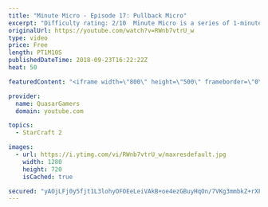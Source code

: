 ```yaml
---
title: "Minute Micro - Episode 17: Pullback Micro"
excerpt: "Difficulty rating: 2/10  Minute Micro is a series of 1-minute videos explaining how to perform common micro techniques. This episode is on pullback micro.  twitch.tv/Quasarprintf"
originalUrl: https://youtube.com/watch?v=RWnb7vtrU_w
type: video
price: Free
length: PT1M10S
publishedDateTime: 2018-09-23T16:22:22Z
heat: 50

featuredContent: "<iframe width=\"800\" height=\"500\" frameborder=\"0\" src=\"https://www.youtube.com/embed/RWnb7vtrU_w\" allow=\"accelerometer; autoplay; encrypted-media; gyroscope; picture-in-picture\" allowfullscreen></iframe>"

provider:
  name: QuasarGamers
  domain: youtube.com

topics:
  - StarCraft 2

images:
  - url: https://i.ytimg.com/vi/RWnb7vtrU_w/maxresdefault.jpg
    width: 1280
    height: 720
    isCached: true

secured: "yAOjLFj0y5fjt1L3lohyOFOEeLeiVAkB+oe4ezGBuyHqOn/7VKg3mmbkZ+rXF7pMI9+xSeQTGCU5Ay9dcGVeI9PwfM8SnvoHdfuU078FUtGcKl6hm2u54DXNqhefLvYJCKQMQPmqjTt+tgyxMHjV5oRsrkIaKYwG4wCLpVCRcQjCZIZIqNI5bSLWXA/VrbVXvNcQOLwWW2QFR2UxP8ox+wrTB1euoMqjH2eEP/JZfXXoCtgvIvnL4m+HSRMQ5wsZ9+2jUSu4MLlCiOjVi/SB2eLMYJLYwP8okJWBo3JSytoOw4pjcpGK+WF4LEwWjgjGKW/j4upQefVaUl0b56d+K7MjGeTFOxRY1dKDgpOxd6tWA5Ub2UOOKKHvfnikUcO799HNR5OVVND16X5l92Jl7OYeiAoOa4y1BhXwphk4Fnk=;GbqkivXs6hFXHVtEbuDuGg=="
---
```



